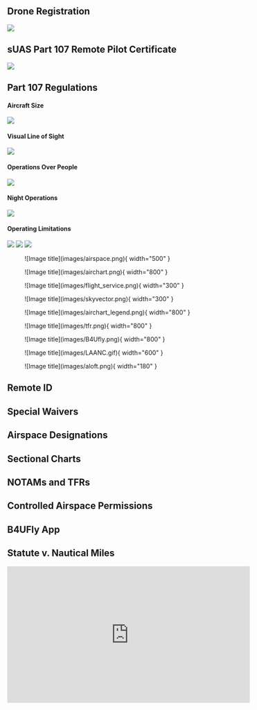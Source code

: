 ## Drone Registration
![](images/drone_registration.png)

## sUAS Part 107 Remote Pilot Certificate
![](images/uas_license.png)

## Part 107 Regulations
#### Aircraft Size
![](images/bat4.png)

#### Visual Line of Sight
![](images/vlos.png)

#### Operations Over People
![](images/over_people.png)

#### Night Operations
![](images/night_ops.png)

#### Operating Limitations
![](images/tower.png)
![](images/height_limitations.png)
![](images/no_flying.png)

<figure markdown>
  ![Image title](images/airspace.png){ width="500" }
  <figcaption></figcaption>
</figure>

<figure markdown>
  ![Image title](images/airchart.png){ width="800" }
  <figcaption></figcaption>
</figure>

<figure markdown>
  ![Image title](images/flight_service.png){ width="300" }
  <figcaption></figcaption>
</figure>

<figure markdown>
  ![Image title](images/skyvector.png){ width="300" }
  <figcaption></figcaption>
</figure>

<figure markdown>
  ![Image title](images/airchart_legend.png){ width="800" }
  <figcaption></figcaption>
</figure>

<figure markdown>
  ![Image title](images/tfr.png){ width="800" }
  <figcaption></figcaption>
</figure>


<figure markdown>
  ![Image title](images/B4Ufly.png){ width="800" }
  <figcaption></figcaption>
</figure>


<figure markdown>
  ![Image title](images/LAANC.gif){ width="600" }
  <figcaption></figcaption>
</figure>

<figure markdown>
  ![Image title](images/aloft.png){ width="180" }
  <figcaption></figcaption>
</figure>

## Remote ID
## Special Waivers
## Airspace Designations
## Sectional Charts
## NOTAMs and TFRs
## Controlled Airspace Permissions
## B4UFly App
## Statute v. Nautical Miles

<iframe width="560" height="315" src="https://www.youtube.com/embed/4FF5AlGCFz4" title="YouTube video player" frameborder="0" allow="accelerometer; autoplay; clipboard-write; encrypted-media; gyroscope; picture-in-picture; web-share" allowfullscreen></iframe>
